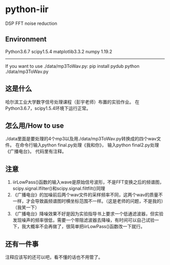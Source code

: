 # python-iir
DSP FFT noise reduction

## Environment
Python3.6.7
scipy1.5.4
matplotlib3.3.2
numpy 1.19.2

---
If you want to use ./data/mp3ToWav.py:
pip install pydub
python ./data/mp3ToWav.py

## 这是什么
哈尔滨工业大学数字信号处理课程（彭宇老师）布置的实验作业。
在Python3.6.7，scipy1.5.4环境下运行正常。


## 怎么用/How to use
./data里面是要处理的4个mp3以及用./data/mp3ToWav.py转换成的四个wav文件。
在命令行输入python final.py处理《我和你》，
输入python final2.py处理《广播电台》。
代码里有注释。


## 注意
1. iirLowPass()函数的输入wave是原始信号波形，不是FFT变换之后的频谱图，scipy.signal.lfilter()和scipy.signal.filtfilt()同理
2. 《广播电台》的加噪前后两个wav文件的采样频率不同，这两个wav的质量不一样，才会导致画频谱图时横坐标范围不一样。（这是老师的问题，不是我的）（我笑一下）
3. 《广播电台》降噪效果不好是因为实验指导书上要求一个低通滤波器，但实验发现噪声的频率很低，需要一个带阻滤波器去降噪，有时间可以自己试验一下，我大概率不会再做了，很简单把iirLowPass()函数改一下就行。


## 还有一件事
注释应该写的还可以吧，看不懂的话也不用管了。
